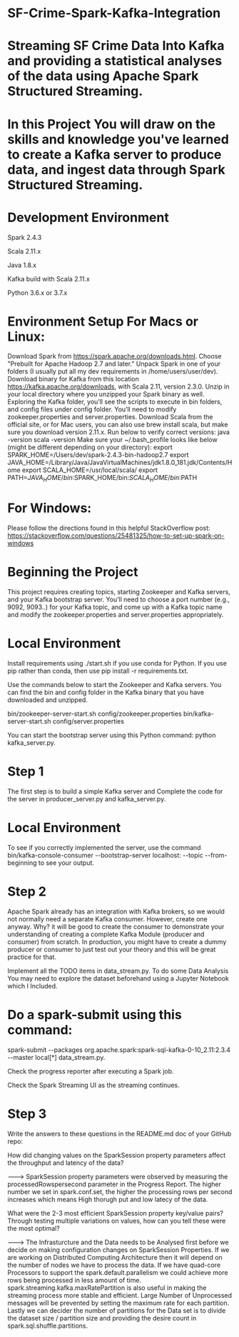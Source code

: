 # SF-Crime-Spark-Kafka-Integration

# Streaming SF Crime Data Into Kafka and providing a statistical analyses of the data using Apache Spark Structured Streaming.

# In this Project You will draw on the skills and knowledge you've learned to create a Kafka server to produce data, and ingest data through Spark Structured Streaming.

# Development Environment
  Spark 2.4.3
  
  Scala 2.11.x
  
  Java 1.8.x
  
  Kafka build with Scala 2.11.x
  
  Python 3.6.x or 3.7.x

# Environment Setup For Macs or Linux:
  Download Spark from https://spark.apache.org/downloads.html. Choose "Prebuilt for Apache Hadoop 2.7 and later."
  Unpack Spark in one of your folders (I usually put all my dev requirements in /home/users/user/dev).
  Download binary for Kafka from this location https://kafka.apache.org/downloads, with Scala 2.11, version 2.3.0. Unzip in your local directory where you unzipped your Spark       binary as well. Exploring the Kafka folder, you’ll see the scripts to execute in bin folders, and config files under config folder. You’ll need to modify                         zookeeper.properties and server.properties.
  Download Scala from the official site, or for Mac users, you can also use brew install scala, but make sure you download version 2.11.x.
  Run below to verify correct versions:
  java -version
  scala -version
  Make sure your ~/.bash_profile looks like below (might be different depending on your directory):
  export SPARK_HOME=/Users/dev/spark-2.4.3-bin-hadoop2.7
  export JAVA_HOME=/Library/Java/JavaVirtualMachines/jdk1.8.0_181.jdk/Contents/Home
  export SCALA_HOME=/usr/local/scala/
  export PATH=$JAVA_HOME/bin:$SPARK_HOME/bin:$SCALA_HOME/bin:$PATH
  
# For Windows:
  Please follow the directions found in this helpful StackOverflow post: https://stackoverflow.com/questions/25481325/how-to-set-up-spark-on-windows
  
# Beginning the Project
 This project requires creating topics, starting Zookeeper and Kafka servers, and your Kafka bootstrap server. You’ll need to choose a port number (e.g., 9092, 9093..) for your   Kafka topic, and come up with a Kafka topic name and modify the zookeeper.properties and server.properties appropriately.

# Local Environment
 Install requirements using ./start.sh if you use conda for Python. If you use pip rather than conda, then use pip install -r requirements.txt.

 Use the commands below to start the Zookeeper and Kafka servers. You can find the bin and config folder in the Kafka binary that you have downloaded and unzipped.

   bin/zookeeper-server-start.sh config/zookeeper.properties
   bin/kafka-server-start.sh config/server.properties
 
   You can start the bootstrap server using this Python command: python kafka_server.py.

# Step 1
 The first step is to build a simple Kafka server and Complete the code for the server in producer_server.py and kafka_server.py.
 
# Local Environment
 To see if you correctly implemented the server, use the command bin/kafka-console-consumer --bootstrap-server localhost:<your-port-number> --topic <your-topic-name> --from-       beginning to see your output.
  
# Step 2
Apache Spark already has an integration with Kafka brokers, so we would not normally need a separate Kafka consumer. However, create one anyway. Why? it will be good to create the consumer to demonstrate your understanding of creating a complete Kafka Module (producer and consumer) from scratch. In production, you might have to create a dummy producer or consumer to just test out your theory and this will be great practice for that.

 Implement all the TODO items in data_stream.py. To do some Data Analysis You may need to explore the dataset beforehand using a Jupyter Notebook which I Included.

# Do a spark-submit using this command: 

spark-submit --packages org.apache.spark:spark-sql-kafka-0-10_2.11:2.3.4 --master local[*] data_stream.py.
  
  Check the progress reporter after executing a Spark job.
  
  Check the Spark Streaming UI as the streaming continues.
  
# Step 3

Write the answers to these questions in the README.md doc of your GitHub repo:

How did changing values on the SparkSession property parameters affect the throughput and latency of the data?

 ---> SparkSession property parameters were observed by measuring the processedRowspersecond parameter in the Progress Report. The higher number we set in spark.conf.set, the         higher the processing rows per second increases which means High thorugh put and low latecy of the data.
 
What were the 2-3 most efficient SparkSession property key/value pairs? Through testing multiple variations on values, how can you tell these were the most optimal?

 ---> The Infrasturcture and the Data needs to be Analysed first before we decide on making configuration changes on SparkSession Properties. If we are working on Distributed         Computing Architecture then it will depend on the number of nodes we have to process the data. If we have quad-core Processors to support the                                     spark.default.parallelism we could achieve more rows being processed in less amount of time. spark.streaming.kafka.maxRatePartition is also useful in making the streaming       process more stable and efficient. Large Number of Unprocessed messages will be prevented by setting the maximum rate for each partition. Lastly we can decider the number       of partitions for the Data set is to divide the dataset size / partition size and providing the desire count in spark.sql.shuffle.partitions. 
